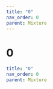 ```yaml
---
title: "0"
nav_order: 0
parent: Mixture
---
```


# 0

```yaml
title: "0"
nav_order: 0
parent: Mixture
```
